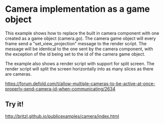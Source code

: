 # Camera implementation as a game object
This example shows how to replace the built in camera component with one created as a game object (camera.go). The camera game object will every frame send a "set_view_projection" message to the render script. The message will be identical to the one sent by the camera component, with the exception of the id being set to the id of the camera game object.

The example also shows a render script with support for split screen. The render script will split the screen horizontally into as many slices as there are cameras.

https://forum.defold.com/t/allow-multiple-cameras-to-be-active-at-once-properly-send-camera-id-when-communicating/2634

## Try it!
http://britzl.github.io/publicexamples/camera/index.html
